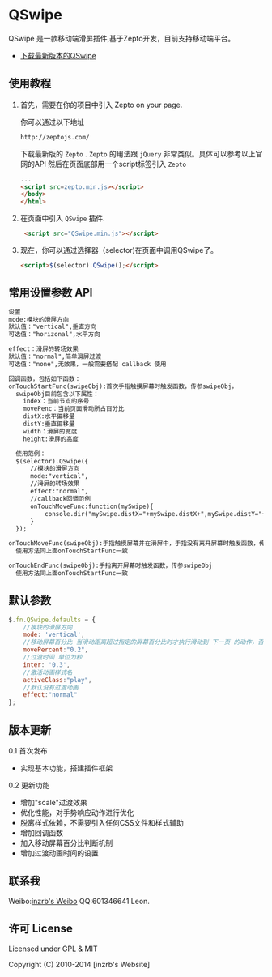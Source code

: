QSwipe
======

QSwipe 是一款移动端滑屏插件,基于Zepto开发，目前支持移动端平台。

* [下载最新版本的QSwipe](https://github.com/inzrb/QSwipe)

使用教程
-----------

1. 首先，需要在你的项目中引入 Zepto  on your page.
   
   你可以通过以下地址
    ```html
    http://zeptojs.com/
    ```
   下载最新版的 `Zepto` .
   `Zepto` 的用法跟 `jQuery` 非常类似。具体可以参考以上官网的API
   然后在页面底部用一个script标签引入 `Zepto` 
    ```html
    ...
    <script src=zepto.min.js></script>
    </body>
    </html>
    ```

2. 在页面中引入 `QSwipe`  插件.
   ```html
    <script src="QSwipe.min.js"></script>
    ```
    
3. 现在，你可以通过选择器（selector)在页面中调用QSwipe了。

    ```html
    <script>$(selector).QSwipe();</script>
    ```
    
## 常用设置参数 API
```html
设置
mode:模块的滑屏方向
默认值："vertical",垂直方向
可选值："horizonal",水平方向

effect：滑屏的转场效果
默认值："normal",简单滑屏过渡
可选值："none",无效果，一般需要搭配 callback 使用   

回调函数，包括如下函数：
onTouchStartFunc(swipeObj):首次手指触摸屏幕时触发函数，传参swipeObj，
  swipeObj目前包含以下属性：
    index：当前节点的序号
    movePenc：当前页面滑动所占百分比
    distX:水平偏移量
    distY:垂直偏移量
    width：滑屏的宽度
    height:滑屏的高度

  使用范例：
  $(selector).QSwipe({
      //模块的滑屏方向
      mode:"vertical",
      //滑屏的转场效果
      effect:"normal",
      //callback回调范例
      onTouchMoveFunc:function(mySwipe){
          console.dir("mySwipe.distX="+mySwipe.distX+",mySwipe.distY="+mySwipe.distY);
      }
  });

onTouchMoveFunc(swipeObj):手指触摸屏幕并在滑屏中，手指没有离开屏幕时触发函数，传参swipeObj，函数会循环调用
  使用方法同上面onTouchStartFunc一致

onTouchEndFunc(swipeObj):手指离开屏幕时触发函数，传参swipeObj
  使用方法同上面onTouchStartFunc一致


```

## 默认参数

```js
$.fn.QSwipe.defaults = {
    //模块的滑屏方向
    mode: 'vertical',
    //移动屏幕百分比 当滑动距离超过指定的屏幕百分比时才执行滑动到 下一页 的动作，否则 回滚到当前页
    movePercent:"0.2",
    //过渡时间 单位为秒
    inter: '0.3',
    //激活动画样式名
    activeClass:"play",
    //默认没有过渡动画
    effect:"normal"
};
```

## 版本更新
0.1  首次发布
* 实现基本功能，搭建插件框架

0.2  更新功能
* 增加"scale"过渡效果
* 优化性能，对手势响应动作进行优化 
* 脱离样式依赖，不需要引入任何CSS文件和样式辅助
* 增加回调函数
* 加入移动屏幕百分比判断机制
* 增加过渡动画时间的设置

## 联系我

Weibo:[inzrb's Weibo](http://weibo.com/inzrb)
QQ:601346641  Leon.


## 许可 License

Licensed under GPL & MIT  

Copyright (C) 2010-2014 [inzrb's Website] 
